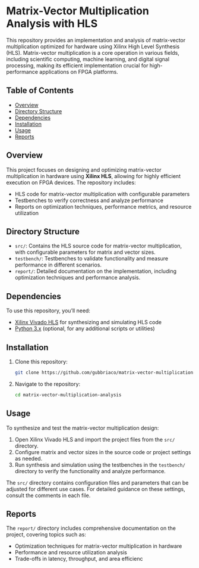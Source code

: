 # Matrix-Vector Multiplication Analysis with HLS

This repository provides an implementation and analysis of matrix-vector multiplication optimized for hardware using Xilinx High Level Synthesis (HLS). Matrix-vector multiplication is a core operation in various fields, including scientific computing, machine learning, and digital signal processing, making its efficient implementation crucial for high-performance applications on FPGA platforms.

## Table of Contents

- [Overview](#overview)
- [Directory Structure](#directory-structure)
- [Dependencies](#dependencies)
- [Installation](#installation)
- [Usage](#usage)
- [Reports](#reports)

## Overview

This project focuses on designing and optimizing matrix-vector multiplication in hardware using **Xilinx HLS**, allowing for highly efficient execution on FPGA devices. The repository includes:
- HLS code for matrix-vector multiplication with configurable parameters
- Testbenches to verify correctness and analyze performance
- Reports on optimization techniques, performance metrics, and resource utilization

## Directory Structure

- `src/`: Contains the HLS source code for matrix-vector multiplication, with configurable parameters for matrix and vector sizes.
- `testbench/`: Testbenches to validate functionality and measure performance in different scenarios.
- `report/`: Detailed documentation on the implementation, including optimization techniques and performance analysis.

## Dependencies

To use this repository, you’ll need:
- [Xilinx Vivado HLS](https://www.xilinx.com/products/design-tools/vivado.html) for synthesizing and simulating HLS code
- [Python 3.x](https://www.python.org/) (optional, for any additional scripts or utilities)

## Installation

1. Clone this repository:
    ```bash
    git clone https://github.com/gubbriaco/matrix-vector-multiplication-analysis.git
    ```
2. Navigate to the repository:
    ```bash
    cd matrix-vector-multiplication-analysis
    ```

## Usage

To synthesize and test the matrix-vector multiplication design:
1. Open Xilinx Vivado HLS and import the project files from the `src/` directory.
2. Configure matrix and vector sizes in the source code or project settings as needed.
3. Run synthesis and simulation using the testbenches in the `testbench/` directory to verify the functionality and analyze performance.

The `src/` directory contains configuration files and parameters that can be adjusted for different use cases. For detailed guidance on these settings, consult the comments in each file.

## Reports

The `report/` directory includes comprehensive documentation on the project, covering topics such as:
- Optimization techniques for matrix-vector multiplication in hardware
- Performance and resource utilization analysis
- Trade-offs in latency, throughput, and area efficienc
